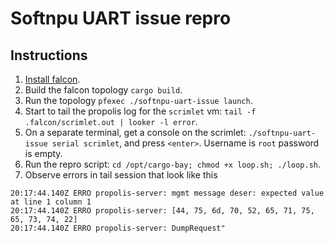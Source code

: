 # Softnpu UART issue repro

## Instructions

1. [Install falcon](https://github.com/oxidecomputer/falcon#installing).
2. Build the falcon topology `cargo build`.
3. Run the topology `pfexec ./softnpu-uart-issue launch`.
4. Start to tail the propolis log for the `scrimlet` vm: `tail -f
   .falcon/scrimlet.out | looker -l error`.
4. On a separate terminal, get a console on the scrimlet: `./softnpu-uart-issue
   serial scrimlet`, and press `<enter>`. Username is `root` password is empty.
6. Run the repro script: `cd /opt/cargo-bay; chmod +x loop.sh; ./loop.sh`. 
7. Observe errors in tail session that look like this

```
20:17:44.140Z ERRO propolis-server: mgmt message deser: expected value at line 1 column 1
20:17:44.140Z ERRO propolis-server: [44, 75, 6d, 70, 52, 65, 71, 75, 65, 73, 74, 22]
20:17:44.140Z ERRO propolis-server: DumpRequest"
```
